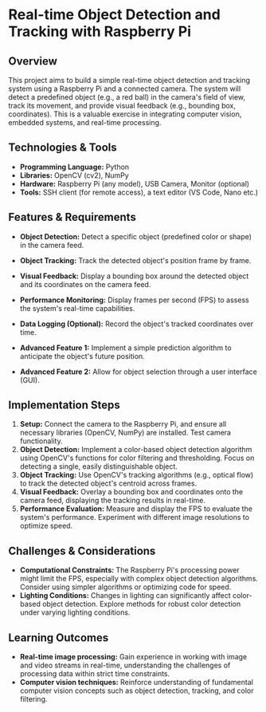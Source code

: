 # Real-time Object Detection and Tracking with Raspberry Pi

## Overview

This project aims to build a simple real-time object detection and tracking system using a Raspberry Pi and a connected camera.  The system will detect a predefined object (e.g., a red ball) in the camera's field of view, track its movement, and provide visual feedback (e.g., bounding box, coordinates). This is a valuable exercise in integrating computer vision, embedded systems, and real-time processing.

## Technologies & Tools

- **Programming Language:** Python
- **Libraries:** OpenCV (cv2), NumPy
- **Hardware:** Raspberry Pi (any model), USB Camera, Monitor (optional)
- **Tools:** SSH client (for remote access), a text editor (VS Code, Nano etc.)


## Features & Requirements

- **Object Detection:** Detect a specific object (predefined color or shape) in the camera feed.
- **Object Tracking:** Track the detected object's position frame by frame.
- **Visual Feedback:** Display a bounding box around the detected object and its coordinates on the camera feed.
- **Performance Monitoring:** Display frames per second (FPS) to assess the system's real-time capabilities.
- **Data Logging (Optional):** Record the object's tracked coordinates over time.

- **Advanced Feature 1:** Implement a simple prediction algorithm to anticipate the object's future position.
- **Advanced Feature 2:** Allow for object selection through a user interface (GUI).


## Implementation Steps

1. **Setup:** Connect the camera to the Raspberry Pi, and ensure all necessary libraries (OpenCV, NumPy) are installed.  Test camera functionality.
2. **Object Detection:** Implement a color-based object detection algorithm using OpenCV's functions for color filtering and thresholding. Focus on detecting a single, easily distinguishable object.
3. **Object Tracking:** Use OpenCV's tracking algorithms (e.g., optical flow) to track the detected object's centroid across frames.
4. **Visual Feedback:** Overlay a bounding box and coordinates onto the camera feed, displaying the tracking results in real-time.
5. **Performance Evaluation:** Measure and display the FPS to evaluate the system's performance.  Experiment with different image resolutions to optimize speed.


## Challenges & Considerations

- **Computational Constraints:** The Raspberry Pi's processing power might limit the FPS, especially with complex object detection algorithms.  Consider using simpler algorithms or optimizing code for speed.
- **Lighting Conditions:** Changes in lighting can significantly affect color-based object detection.  Explore methods for robust color detection under varying lighting conditions.


## Learning Outcomes

- **Real-time image processing:** Gain experience in working with image and video streams in real-time, understanding the challenges of processing data within strict time constraints.
- **Computer vision techniques:**  Reinforce understanding of fundamental computer vision concepts such as object detection, tracking, and color filtering.

